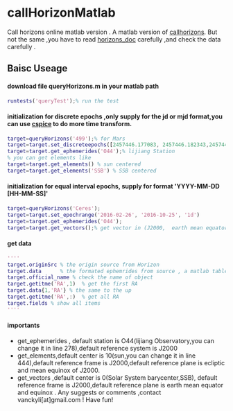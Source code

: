 # callHorizonMatlab
 Call horizons online matlab version .
 A matlab version of [callhorizons](https://github.com/mommermi/callhorizons).
But not the same ,you have to read [horizons_doc](http://ssd.jpl.nasa.gov/?horizons_doc) carefully ,and check the data carefully .
## Baisc Useage

#### download file queryHorizons.m in your matlab path

```matlab
runtests('queryTest');% run the test
```
#### initialization for discrete epochs ,only supply for the jd or mjd format,you can use [cspice](http://git.oschina.net/vancky/mice) to do more time transform.

```matlab
target=queryHorizons('499');% for Mars 
target=target.set_discreteepochs([2457446.177083, 2457446.182343,2457448.182343]);
target=target.get_ephemerides('O44');% lijiang Station
% you can get elements like 
target=target.get_elements() % sun centered
target=target.get_elements('SSB') % SSB centered
```
#### initialization for equal interval epochs, supply for  format 'YYYY-MM-DD [HH-MM-SS]'

```matlab
target=queryHorizons('Ceres');
target=target.set_epochrange('2016-02-26', '2016-10-25', '1d')
target=target.get_ephemerides('O44');
target=target.get_vectors();% get vector in (J2000,  earth mean equator plane,SSB center)
```
#### get data

```matlab
''''
target.originSrc % the origin source from Horizon 
target.data      % the formated ephemrides from source , a matlab table format 
target.official_name % check the name of object
target.getitme('RA',1)  % get the first RA
target.data{1,'RA'} % the same to the up 
target.getitme('RA',:)  % get all RA  
target.fields % show all items  
''''
```
#### importants

- get_ephemerides , default station is O44(lijiang Observatory,you can change it in line 278),default reference system is J2000 
- get_elements,default center is 10(sun,you can change it in line 444),default reference frame is J2000,default reference plane is ecliptic and mean equinox of J2000.
- get_vectors ,default center is 0(Solar System barycenter,SSB), default reference frame is J2000,default reference plane is earth mean equator and equinox .
   Any suggests or comments ,contact vanckyli[at]gmail.com ! 
   Have fun!